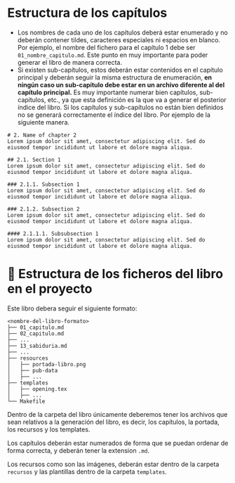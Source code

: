 # Estructura de los capítulos
- Los nombres de cada uno de los capítulos deberá estar enumerado y no deberán contener tildes, caracteres especiales ni espacios en blanco. Por ejemplo, el nombre del fichero para el capítulo 1 debe ser `01_nombre_capitulo.md`. Este punto en muy importante para poder generar el libro de manera correcta.
- Si existen sub-capítulos, estos deberán estar contenidos en el capítulo principal y deberán seguir la misma estructura de enumeración, **en ningún caso un sub-capítulo debe estar en un archivo diferente al del capítulo principal.** Es muy importante numerar bien capítulos, sub-capítulos, etc., ya que esta definición es la que va a generar el posterior índice del libro. Si los capítulos y sub-capítulos no están bien definidos no se generará correctamente el índice del libro.  Por ejemplo de la siguiente manera.
```
# 2. Name of chapter 2
Lorem ipsum dolor sit amet, consectetur adipiscing elit. Sed do eiusmod tempor incididunt ut labore et dolore magna aliqua.

## 2.1. Section 1
Lorem ipsum dolor sit amet, consectetur adipiscing elit. Sed do eiusmod tempor incididunt ut labore et dolore magna aliqua.

### 2.1.1. Subsection 1
Lorem ipsum dolor sit amet, consectetur adipiscing elit. Sed do eiusmod tempor incididunt ut labore et dolore magna aliqua.

### 2.1.2. Subsection 2
Lorem ipsum dolor sit amet, consectetur adipiscing elit. Sed do eiusmod tempor incididunt ut labore et dolore magna aliqua.

#### 2.1.1.1. Subsubsection 1
Lorem ipsum dolor sit amet, consectetur adipiscing elit. Sed do eiusmod tempor incididunt ut labore et dolore magna aliqua.
```

# 📁 Estructura de los ficheros del libro en el proyecto

Este libro debera seguir el siguiente formato:

```
<nombre-del-libro-formato>
├── 01_capitulo.md
├── 02_capitulo.md
├── ...
├── 13_sabiduria.md
├── ...
├── resources
│   ├── portada-libro.png
│   ├── pub-data
│   ├── ...
├── templates
│   ├── opening.tex
│   ├── ...
└── Makefile
```

Dentro de la carpeta del libro únicamente deberemos tener los archivos que sean relativos a la generación del libro, es decir, los capítulos, la portada, los recursos y los templates.

Los capítulos deberán estar numerados de forma que se puedan ordenar de forma correcta, y deberán tener la extension `.md`.

Los recursos como son las imágenes, deberán estar dentro de la carpeta `recursos` y las plantillas dentro de la carpeta `templates`.
